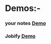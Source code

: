 # Demos:-

### your notes [Demo](https://your-notes-bjyz.onrender.com/)

### Jobify [Demo](https://jobify-w8ym.onrender.com/)
